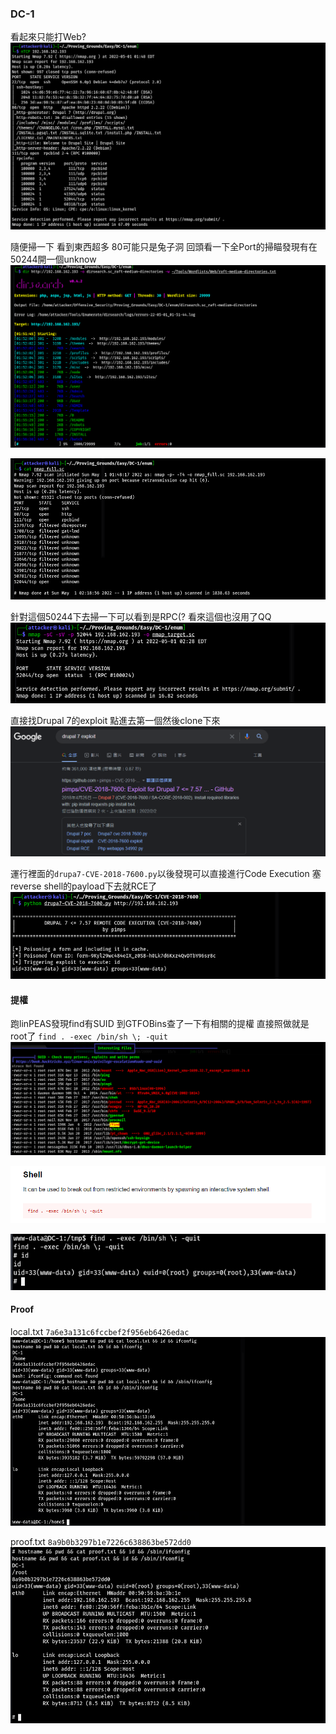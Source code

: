 ### DC-1

看起來只能打Web?
![](images/TxWtKKM.png)

隨便掃一下 看到東西超多 80可能只是兔子洞 回頭看一下全Port的掃瞄發現有在50244開一個unknow
![](images/TL96KYa.png)

![](images/gAtZGmY.png)

針對這個50244下去掃一下可以看到是RPC(? 看來這個也沒用了QQ
![](images/j9Qc3It.png)

直接找Drupal 7的exploit 點進去第一個然後clone下來
![](images/77pKxJS.png)

運行裡面的`drupa7-CVE-2018-7600.py`以後發現可以直接進行Code Execution 塞reverse shell的payload下去就RCE了
![](images/m2rE9xy.png)

#### 提權

跑linPEAS發現find有SUID 到GTFOBins查了一下有相關的提權 直接照做就是root了
`find . -exec /bin/sh \; -quit`
![](images/u6y92Ab.png)

![](images/ivxcVRo.png)

![](images/Ea2p7EO.png)

#### Proof

local.txt
`7a6e3a131c6fccbef2f956eb6426edac`
![](images/U3f1NVk.png)

proof.txt
`8a9b0b3297b1e7226c638863be572dd0`
![](images/ZjfbUj0.png)